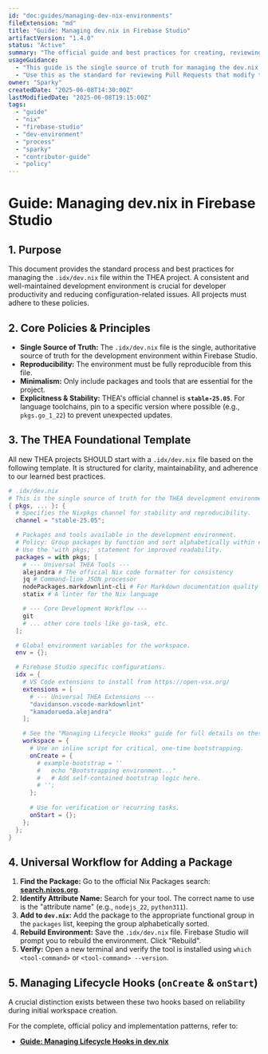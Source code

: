 ```yaml
---
id: "doc:guides/managing-dev-nix-environments"
fileExtension: "md"
title: "Guide: Managing dev.nix in Firebase Studio"
artifactVersion: "1.4.0"
status: "Active"
summary: "The official guide and best practices for creating, reviewing, and maintaining the .idx/dev.nix file for THEA project development environments."
usageGuidance:
  - "This guide is the single source of truth for managing the dev.nix file."
  - "Use this as the standard for reviewing Pull Requests that modify the development environment."
owner: "Sparky"
createdDate: "2025-06-08T14:30:00Z"
lastModifiedDate: "2025-06-08T19:15:00Z"
tags:
  - "guide"
  - "nix"
  - "firebase-studio"
  - "dev-environment"
  - "process"
  - "sparky"
  - "contributor-guide"
  - "policy"
---
```

# Guide: Managing dev.nix in Firebase Studio

## 1. Purpose

This document provides the standard process and best practices for managing the `.idx/dev.nix` file within the THEA project. A consistent and well-maintained development environment is crucial for developer productivity and reducing configuration-related issues. All projects must adhere to these policies.

## 2. Core Policies & Principles

- **Single Source of Truth:** The `.idx/dev.nix` file is the single, authoritative source of truth for the development environment within Firebase Studio.
- **Reproducibility:** The environment must be fully reproducible from this file.
- **Minimalism:** Only include packages and tools that are essential for the project.
- **Explicitness & Stability:** THEA's official channel is **`stable-25.05`**. For language toolchains, pin to a specific version where possible (e.g., `pkgs.go_1_22`) to prevent unexpected updates.

## 3. The THEA Foundational Template

All new THEA projects SHOULD start with a `.idx/dev.nix` file based on the following template. It is structured for clarity, maintainability, and adherence to our learned best practices.

```nix
# .idx/dev.nix
# This is the single source of truth for the THEA development environment in Firebase Studio.
{ pkgs, ... }: {
  # Specifies the Nixpkgs channel for stability and reproducibility.
  channel = "stable-25.05";

  # Packages and tools available in the development environment.
  # Policy: Group packages by function and sort alphabetically within each group.
  # Use the 'with pkgs;' statement for improved readability.
  packages = with pkgs; [
    # --- Universal THEA Tools ---
    alejandra # The official Nix code formatter for consistency
    jq # Command-line JSON processor
    nodePackages.markdownlint-cli # For Markdown documentation quality
    statix # A linter for the Nix language

    # --- Core Development Workflow ---
    git
    # ... other core tools like go-task, etc.
  ];

  # Global environment variables for the workspace.
  env = {};

  # Firebase Studio specific configurations.
  idx = {
    # VS Code extensions to install from https://open-vsx.org/
    extensions = [
      # --- Universal THEA Extensions ---
      "davidanson.vscode-markdownlint"
      "kamadorueda.alejandra"
    ];

    # See the "Managing Lifecycle Hooks" guide for full details on these hooks.
    workspace = {
      # Use an inline script for critical, one-time bootstrapping.
      onCreate = {
        # example-bootstrap = ''
        #   echo "Bootstrapping environment..."
        #   # Add self-contained bootstrap logic here.
        # '';
      };
      
      # Use for verification or recurring tasks.
      onStart = {};
    };
  };
}
```

## 4. Universal Workflow for Adding a Package

1.  **Find the Package:** Go to the official Nix Packages search: **[search.nixos.org](https://search.nixos.org/packages)**.
2.  **Identify Attribute Name:** Search for your tool. The correct name to use is the "attribute name" (e.g., `nodejs_22`, `python311`).
3.  **Add to `dev.nix`:** Add the package to the appropriate functional group in the `packages` list, keeping the group alphabetically sorted.
4.  **Rebuild Environment:** Save the `.idx/dev.nix` file. Firebase Studio will prompt you to rebuild the environment. Click "Rebuild".
5.  **Verify:** Open a new terminal and verify the tool is installed using `which <tool-command>` or `<tool-command> --version`.

## 5. Managing Lifecycle Hooks (`onCreate` & `onStart`)

A crucial distinction exists between these two hooks based on reliability during initial workspace creation.

For the complete, official policy and implementation patterns, refer to:
-   **[Guide: Managing Lifecycle Hooks in dev.nix](./managing-lifecycle-hooks.md)**
